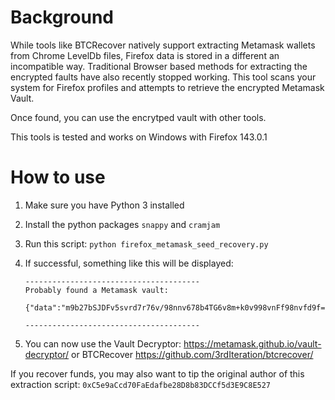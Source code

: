 # Background
While tools like BTCRecover natively support extracting Metamask wallets from Chrome LevelDb files, Firefox data is stored in a different an incompatible way. Traditional Browser based methods for extracting the encrypted faults have also recently stopped working. This tool scans your system for Firefox profiles and attempts to retrieve the encrypted Metamask Vault.

Once found, you can use the encrytped vault with other tools. 

This tools is tested and works on Windows with Firefox 143.0.1

# How to use
1. Make sure you have Python 3 installed
2. Install the python packages `snappy` and `cramjam`
3. Run this script: `python firefox_metamask_seed_recovery.py`
4. If successful, something like this will be displayed:

   ```
   ---------------------------------------
   Probably found a Metamask vault:

   {"data":"m9b27bSJDFv5svrd7r76v/98nnv678b4TG6v8m+k0v998vnFf98nvfd9f==","iv":"8bbsvdG/G453==","salt":"AS6D/faas+8JJSD="}

   ---------------------------------------
   ```

8. You can now use the Vault Decryptor: https://metamask.github.io/vault-decryptor/ or BTCRecover https://github.com/3rdIteration/btcrecover/


If you recover funds, you may also want to tip the original author of this extraction script: `0xC5e9aCcd70FaEdafbe28D8b83DCCf5d3E9C8E527`

